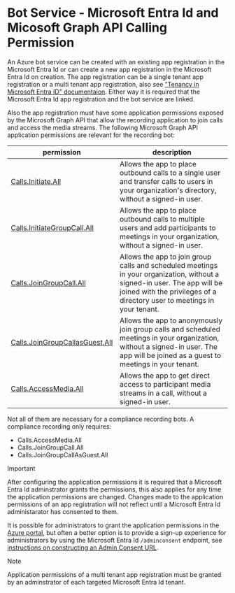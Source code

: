 # Bot Service - Microsoft Entra Id and Micosoft Graph API Calling Permission

An Azure bot service can be created with an existing app registration in the Microsoft Entra Id or can create a new app registration in the Microsoft Entra Id on creation. The app registration can be a single tenant app registration or a multi tenant app registration, also see ["Tenancy in Microsoft Entra ID" documentaion](https://learn.microsoft.com/en-us/entra/identity-platform/single-and-multi-tenant-apps). Either way it is required that the Microsoft Entra Id app registration and the bot service are linked.

Also the app registration must have some application permissions exposed by the Microsoft Graph API that allow the recording application to join calls and access the media streams. The following Microsoft Graph API application permissions are relevant for the recording bot:

| permission | description |
|------------|-------------|
| [Calls.Initiate.All](https://learn.microsoft.com/en-us/graph/permissions-reference#callsinitiateall) | Allows the app to place outbound calls to a single user and transfer calls to users in your organization's directory, without a signed-in user. |
| [Calls.InitiateGroupCall.All](https://learn.microsoft.com/en-us/graph/permissions-reference#callsinitiategroupcallall) | Allows the app to place outbound calls to multiple users and add participants to meetings in your organization, without a signed-in user. |
| [Calls.JoinGroupCall.All](https://learn.microsoft.com/en-us/graph/permissions-reference#callsjoingroupcallall) | Allows the app to join group calls and scheduled meetings in your organization, without a signed-in user. The app will be joined with the privileges of a directory user to meetings in your tenant. |
| [Calls.JoinGroupCallasGuest.All](https://learn.microsoft.com/en-us/graph/permissions-reference#callsjoingroupcallasguestall) | Allows the app to anonymously join group calls and scheduled meetings in your organization, without a signed-in user. The app will be joined as a guest to meetings in your tenant. |
| [Calls.AccessMedia.All](https://learn.microsoft.com/en-us/graph/permissions-reference#callsaccessmediaall) | Allows the app to get direct access to participant media streams in a call, without a signed-in user. |

Not all of them are necessary for a compliance recording bots. A compliance recording only requires:

- Calls.AccessMedia.All
- Calls.JoinGroupCall.All
- Calls.JoinGroupCallAsGuest.All

> [!IMPORTANT]  
> After configuring the application permissions it is required that a Microsoft Entra Id adminstrator grants the permissions, this also applies for any time the application permissions are changed. Changes made to the application permissions of an app registration will not reflect until a Microsoft Entra Id administarator has consented to them.

It is possible for administrators to grant the application permissions in the [Azure portal](https://portal.azure.com), but often a better option is to provide a sign-up experience for administrators by using the Microsoft Entra Id `/adminconsent` endpoint, see [instructions on constructing an Admin Consent URL](https://learn.microsoft.com/en-us/entra/identity-platform/v2-admin-consent).

> [!Note]  
> Application permissions of a multi tenant app registration must be granted by an adminstrator of each targeted Microsoft Entra Id tenant.
